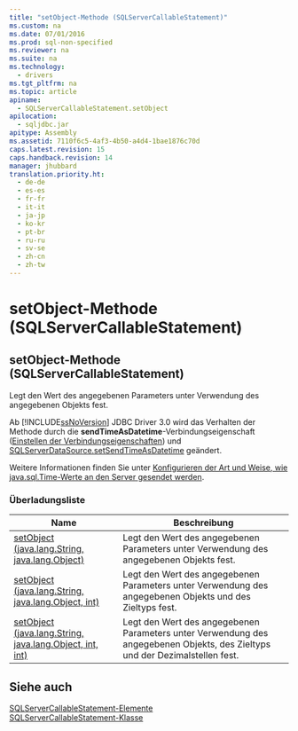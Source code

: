 ```yaml
---
title: "setObject-Methode (SQLServerCallableStatement)"
ms.custom: na
ms.date: 07/01/2016
ms.prod: sql-non-specified
ms.reviewer: na
ms.suite: na
ms.technology: 
  - drivers
ms.tgt_pltfrm: na
ms.topic: article
apiname: 
  - SQLServerCallableStatement.setObject
apilocation: 
  - sqljdbc.jar
apitype: Assembly
ms.assetid: 7110f6c5-4af3-4b50-a4d4-1bae1876c70d
caps.latest.revision: 15
caps.handback.revision: 14
manager: jhubbard
translation.priority.ht: 
  - de-de
  - es-es
  - fr-fr
  - it-it
  - ja-jp
  - ko-kr
  - pt-br
  - ru-ru
  - sv-se
  - zh-cn
  - zh-tw
---
```

# setObject-Methode (SQLServerCallableStatement)
    
## setObject\-Methode \(SQLServerCallableStatement\)  
 Legt den Wert des angegebenen Parameters unter Verwendung des angegebenen Objekts fest.  
  
 Ab [!INCLUDE[ssNoVersion](../content/includes/ssNoVersion_md.md)] JDBC Driver 3.0 wird das Verhalten der Methode durch die **sendTimeAsDatetime**\-Verbindungseigenschaft \([Einstellen der Verbindungseigenschaften](../content/Setting-the-Connection-Properties.md)\) und [SQLServerDataSource.setSendTimeAsDatetime](../content/setSendTimeAsDatetime-Method--SQLServerDataSource-.md) geändert.  
  
 Weitere Informationen finden Sie unter [Konfigurieren der Art und Weise, wie java.sql.Time-Werte an den Server gesendet werden](../content/Configuring-How-java.sql.Time-Values-are-Sent-to-the-Server.md).  
  
### Überladungsliste  
  
|Name|Beschreibung|  
|----------|------------------|  
|[setObject \(java.lang.String, java.lang.Object\)](../content/setObject-Method--java.lang.String--java.lang.Object-.md)|Legt den Wert des angegebenen Parameters unter Verwendung des angegebenen Objekts fest.|  
|[setObject \(java.lang.String, java.lang.Object, int\)](../content/setObject-Method--java.lang.String--java.lang.Object--int-.md)|Legt den Wert des angegebenen Parameters unter Verwendung des angegebenen Objekts und des Zieltyps fest.|  
|[setObject \(java.lang.String, java.lang.Object, int, int\)](../content/setObject-Method--java.lang.String--java.lang.Object--int--int-.md)|Legt den Wert des angegebenen Parameters unter Verwendung des angegebenen Objekts, des Zieltyps und der Dezimalstellen fest.|  
  
## Siehe auch  
 [SQLServerCallableStatement-Elemente](../content/SQLServerCallableStatement-Members.md)   
 [SQLServerCallableStatement-Klasse](../content/SQLServerCallableStatement-Class.md)  
  
  